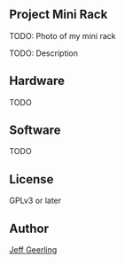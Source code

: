 ## Project Mini Rack

TODO: Photo of my mini rack

TODO: Description

## Hardware

TODO

## Software

TODO

## License

GPLv3 or later

## Author

[Jeff Geerling](https://www.jeffgeerling.com)
